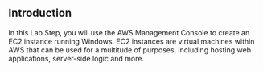<h2>Introduction</h2>
<p>In this Lab Step, you will use the AWS Management Console to create an EC2 instance running Windows. EC2 instances
    are virtual machines within AWS that can be used for a multitude of purposes, including hosting web applications,
    server-side logic and more.</p>